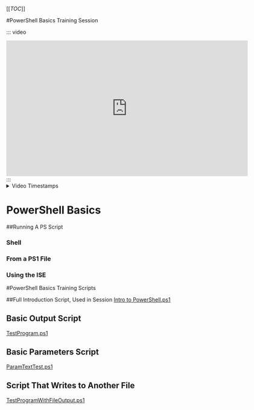 [[_TOC_]]

#PowerShell Basics Training Session

::: video
<iframe width="640" height="360" src="https://msit.microsoftstream.com/embed/video/2540a1ff-0400-a521-1b85-f1ead5cf32c7?autoplay=false&amp;showinfo=true" allowfullscreen style="border:none;"></iframe>
:::

<details>
  <summary>Video Timestamps</summary>

Video Timestamps Coming!
**_Introduction_**

_**00:00**_ - Intro to Presentation
_**01:11**_ - What is PowerShell?
_**04:21**_ - Agenda
_**05:55**_ - Where to find PowerShell on Your Machine
_**08:25**_ - Running as Administrator

**_Basics of PowerShell Shell/Command Line_**

_**10:30**_ - Comments
_**13:06**_ - Shell Commands & Navigation
_**15:55**_ - Running a PowerShell Script

**_PowerShell Cmdlets_**

_**18:10**_ - Basics
_**20:33**_ - Running Cmdlets
_**25:13**_ - Parameters
_**26:30**_ - Using Get-Help
_**28:53**_ - Syntax
_**33:05**_ - Outputs
_**35:20**_ - | (Pipes)
_**44:15**_ - Aliases
_**48:45**_ - Variables
_**52:20**_ - $_

**_Azure PowerShell_**

_**55:45**_ - Installing Azure PowerShell Modules
_**58:25**_ - Import-Module
_**59:45**_ - Updating Modules
_**1:00:05**_ - Signing In to Azure
_**1:02:35**_ - Azure PowerShell Cmdlets
_**1:05:50**_ - Azure PowerShell Example
_**1:12:09**_ - Azure RM Module vs Azure Az Module

**_PowerShell Scripting_**

_**1:16:07**_ - Script Basics
_**1:18:45**_ - Script Outputs

</details>

# PowerShell Basics
##Running A PS Script
### Shell
### From a PS1 File
### Using the ISE

#PowerShell Basics Training Scripts

##Full Introduction Script, Used in Session
[Intro to PowerShell.ps1](/.attachments/Intro%20to%20PowerShell-6cb36ef7-67f2-4160-b8d5-a9cd4b69cbef.ps1)

## Basic Output Script
[TestProgram.ps1](/.attachments/TestProgram-c3b757ba-0c26-46b3-8684-f22f9d3a877a.ps1)

## Basic Parameters Script
[ParamTextTest.ps1](/.attachments/ParamTextTest-094481ca-b1b6-48db-b2b8-9a993ffacdc0.ps1)

## Script That Writes to Another File
[TestProgramWithFileOutput.ps1](/.attachments/TestProgramWithFileOutput-bfd7277f-2e58-4072-8694-c5cb31ccd8c4.ps1)

